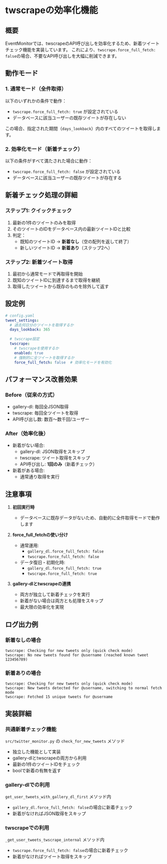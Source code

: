 # twscrapeの効率化機能

## 概要
EventMonitorでは、twscrapeのAPI呼び出しを効率化するため、新着ツイートチェック機能を実装しています。
これにより、`twscrape.force_full_fetch: false`の場合、不要なAPI呼び出しを大幅に削減できます。

## 動作モード

### 1. 通常モード（全件取得）
以下のいずれかの条件で動作：
- `twscrape.force_full_fetch: true` が設定されている
- データベースに該当ユーザーの既存ツイートが存在しない

この場合、指定された期間（`days_lookback`）内のすべてのツイートを取得します。

### 2. 効率化モード（新着チェック）
以下の条件がすべて満たされた場合に動作：
- `twscrape.force_full_fetch: false` が設定されている
- データベースに該当ユーザーの既存ツイートが存在する

## 新着チェック処理の詳細

### ステップ1: クイックチェック
1. 最新の1件のツイートのみを取得
2. そのツイートのIDをデータベース内の最新ツイートIDと比較
3. 判定：
   - 既知のツイートID → **新着なし**（空の配列を返して終了）
   - 新しいツイートID → **新着あり**（ステップ2へ）

### ステップ2: 新着ツイート取得
1. 最初から通常モードで再取得を開始
2. 既知のツイートIDに到達するまで取得を継続
3. 取得したツイートから既存のものを除外して返す

## 設定例

```yaml
# config.yaml
tweet_settings:
  # 過去何日分のツイートを取得するか
  days_lookback: 365
  
  # twscrape設定
  twscrape:
    # twscrapeを使用するか
    enabled: true
    # 強制的に全ツイートを取得するか
    force_full_fetch: false  # 効率化モードを有効化
```

## パフォーマンス改善効果

### Before（従来の方式）
- gallery-dl: 毎回全JSON取得
- twscrape: 毎回全ツイートを取得
- API呼び出し数: 数百〜数千回/ユーザー

### After（効率化後）
- 新着がない場合: 
  - gallery-dl: JSON取得をスキップ
  - twscrape: ツイート取得をスキップ
  - API呼び出し: **1回のみ**（新着チェック）
- 新着がある場合: 
  - 通常通り取得を実行

## 注意事項

1. **初回実行時**
   - データベースに既存データがないため、自動的に全件取得モードで動作します

2. **force_full_fetchの使い分け**
   - 通常運用: 
     - `gallery_dl.force_full_fetch: false`
     - `twscrape.force_full_fetch: false`
   - データ復旧・初期化時: 
     - `gallery_dl.force_full_fetch: true`
     - `twscrape.force_full_fetch: true`

3. **gallery-dlとtwscrapeの連携**
   - 両方が独立して新着チェックを実行
   - 新着がない場合は両方とも処理をスキップ
   - 最大限の効率化を実現

## ログ出力例

### 新着なしの場合
```
twscrape: Checking for new tweets only (quick check mode)
twscrape: No new tweets found for @username (reached known tweet 123456789)
```

### 新着ありの場合
```
twscrape: Checking for new tweets only (quick check mode)
twscrape: New tweets detected for @username, switching to normal fetch mode
twscrape: Fetched 15 unique tweets for @username
```

## 実装詳細

### 共通新着チェック機能
`src/twitter_monitor.py` の `check_for_new_tweets` メソッド
- 独立した機能として実装
- gallery-dlとtwscrapeの両方から利用
- 最新の1件のツイートIDをチェック
- boolで新着の有無を返す

### gallery-dlでの利用
`get_user_tweets_with_gallery_dl_first` メソッド内
- `gallery_dl.force_full_fetch: false`の場合に新着チェック
- 新着がなければJSON取得をスキップ

### twscrapeでの利用  
`_get_user_tweets_twscrape_internal` メソッド内
- `twscrape.force_full_fetch: false`の場合に新着チェック
- 新着がなければツイート取得をスキップ